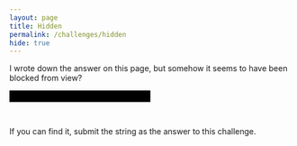 ```yaml
---
layout: page
title: Hidden
permalink: /challenges/hidden
hide: true
---
```


I wrote down the answer on this page, but somehow it seems to have been blocked
from view?

<svg width="300" height="50">
    <text x="0" y="15" fill="black">TOLD_YOU_IT_WAS_HERE</text>
    <rect width="250" height="20" style="fill:rgb(0,0,0);stroke-with=3;stroke:rgb(0,0,0)" x="0" y="0" />
</svg>

If you can find it, submit the string as the answer to this challenge.